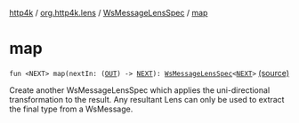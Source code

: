 [http4k](../../index.md) / [org.http4k.lens](../index.md) / [WsMessageLensSpec](index.md) / [map](./map.md)

# map

`fun <NEXT> map(nextIn: (`[`OUT`](index.md#OUT)`) -> `[`NEXT`](map.md#NEXT)`): `[`WsMessageLensSpec`](index.md)`<`[`NEXT`](map.md#NEXT)`>` [(source)](https://github.com/http4k/http4k/blob/master/http4k-core/src/main/kotlin/org/http4k/lens/wsMessageLens.kt#L23)

Create another WsMessageLensSpec which applies the uni-directional transformation to the result. Any resultant Lens can only be used to extract the final type from a WsMessage.

